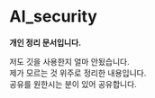# AI_security
 
 __개인 정리 문서입니다.__

  저도 깃을 사용한지 얼마 안됬습니다.  
  제가 모르는 것 위주로 정리한 내용입니다.  
  공유를 원한시는 분이 있어 공유합니다.  
